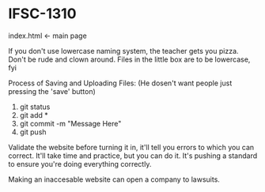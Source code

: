 # IFSC-1310

index.html <- main page

If you don't use lowercase naming system, the teacher gets you pizza. Don't be rude and clown around. Files in the little box are to be lowercase, fyi

Process of Saving and Uploading Files: (He dosen't want people just pressing the 'save' button)
1. git status
2. git add *
3. git commit -m "Message Here"
4. git push

Validate the website before turning it in, it'll tell you errors to which you can correct. It'll take time and practice, but you can do it. It's pushing a standard to ensure you're doing everything correctly.

Making an inaccesable website can open a company to lawsuits. 